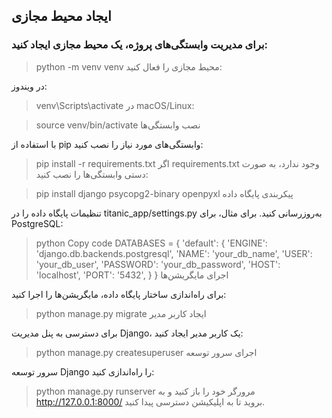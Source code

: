 ## ایجاد محیط مجازی

### برای مدیریت وابستگی‌های پروژه، یک محیط مجازی ایجاد کنید:


>python -m venv venv
محیط مجازی را فعال کنید:

در ویندوز:


>venv\Scripts\activate
در macOS/Linux:


>source venv/bin/activate
نصب وابستگی‌ها

با استفاده از pip وابستگی‌های مورد نیاز را نصب کنید:


>pip install -r requirements.txt
اگر requirements.txt وجود ندارد، به صورت دستی وابستگی‌ها را نصب کنید:


>  pip install django psycopg2-binary openpyxl
پیکربندی پایگاه داده

تنظیمات پایگاه داده را در titanic_app/settings.py به‌روزرسانی کنید. برای مثال، برای PostgreSQL:

>python
Copy code
DATABASES = {
    'default': {
        'ENGINE': 'django.db.backends.postgresql',
        'NAME': 'your_db_name',
        'USER': 'your_db_user',
        'PASSWORD': 'your_db_password',
        'HOST': 'localhost',
        'PORT': '5432',
    }
}
اجرای مایگریشن‌ها

برای راه‌اندازی ساختار پایگاه داده، مایگریشن‌ها را اجرا کنید:


>python manage.py migrate
ایجاد کاربر مدیر

برای دسترسی به پنل مدیریت Django، یک کاربر مدیر ایجاد کنید:


>python manage.py createsuperuser
اجرای سرور توسعه

سرور توسعه Django را راه‌اندازی کنید:

>python manage.py runserver
مرورگر خود را باز کنید و به http://127.0.0.1:8000/ بروید تا به اپلیکیشن دسترسی پیدا کنید.

